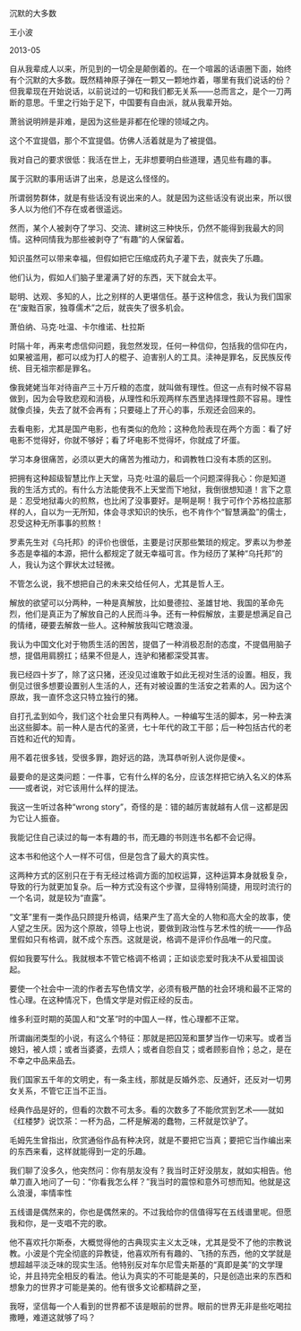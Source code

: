沉默的大多数

王小波

2013-05 


自从我辈成人以来，所见到的一切全是颠倒着的。在一个喧嚣的话语圈下面，始终有个沉默的大多数。既然精神原子弹在一颗又一颗地炸着，哪里有我们说话的份？但我辈现在开始说话，以前说过的一切和我们都无关系——总而言之，是个一刀两断的意思。千里之行始于足下，中国要有自由派，就从我辈开始。

萧翁说明辨是非难，是因为这些是非都在伦理的领域之内。

这个不宜提倡，那个不宜提倡。仿佛人活着就是为了被提倡。

我对自己的要求很低：我活在世上，无非想要明白些道理，遇见些有趣的事。

属于沉默的事用话讲了出来，总是这么怪怪的。 

所谓弱势群体，就是有些话没有说出来的人。就是因为这些话没有说出来，所以很多人以为他们不存在或者很遥远。

然而，某个人被剥夺了学习、交流、建树这三种快乐，仍然不能得到我最大的同情。这种同情我为那些被剥夺了“有趣”的人保留着。

知识虽然可以带来幸福，但假如把它压缩成药丸子灌下去，就丧失了乐趣。

他们认为，假如人们脑子里灌满了好的东西，天下就会太平。

聪明、达观、多知的人，比之别样的人更堪信任。基于这种信念，我认为我们国家在“废黜百家，独尊儒术”之后，就丧失了很多机会。

萧伯纳、马克·吐温、卡尔维诺、杜拉斯

时隔十年，再来考虑信仰问题，我忽然发现，任何一种信仰，包括我的信仰在内，如果被滥用，都可以成为打人的棍子、迫害别人的工具。渎神是罪名，反民族反传统、目无祖宗都是罪名。

像我姥姥当年对待亩产三十万斤粮的态度，就叫做有理性。但这一点有时候不容易做到，因为会导致悲观和消极，从理性和乐观两样东西里选择理性颇不容易。理性就像贞操，失去了就不会再有；只要碰上了开心的事，乐观还会回来的。

去看电影，尤其是国产电影，也有类似的危险；这种危险表现在两个方面：看了好电影不觉得好，你就不够好；看了坏电影不觉得坏，你就成了坏蛋。

学习本身很痛苦，必须以更大的痛苦为推动力，和调教牲口没有本质的区别。

把拥有这种超级智慧比作上天堂，马克·吐温的最后一个问题深得我心：你是知道我的生活方式的。有什么方法能使我不上天堂而下地狱，我倒很想知道！言下之意是：忍受地狱毒火的煎熬，也比闲了没事要好。是啊是啊！我宁可作个苏格拉底那样的人，自以为一无所知，体会寻求知识的快乐，也不肯作个“智慧满盈”的儒士，忍受这种无所事事的煎熬！

罗素先生对《乌托邦》的评价也很低，主要是讨厌那些繁琐的规定。罗素以为参差多态是幸福的本源，把什么都规定了就无幸福可言。作为经历了某种“乌托邦”的人，我认为这个罪状太过轻微。

不管怎么说，我不想把自己的未来交给任何人，尤其是哲人王。

解放的欲望可以分两种，一种是真解放，比如曼德拉、圣雄甘地、我国的革命先烈，他们是真正为了解放自己的人民而斗争。还有一种假解放，主要是想满足自己的情绪，硬要去解救一些人。这种解放我叫它瞎浪漫。

我认为中国文化对于物质生活的困苦，提倡了一种消极忍耐的态度，不提倡用脑子想，提倡用肩膀扛；结果不但是人，连驴和猪都深受其害。

我已经四十岁了，除了这只猪，还没见过谁敢于如此无视对生活的设置。相反，我倒见过很多想要设置别人生活的人，还有对被设置的生活安之若素的人。因为这个原故，我一直怀念这只特立独行的猪。

自打孔孟到如今，我们这个社会里只有两种人。一种编写生活的脚本，另一种去演出这些脚本。前一种人是古代的圣贤，七十年代的政工干部；后一种包括古代的老百姓和近代的知青。

用不着花很多钱，受很多罪，跑好远的路，洗耳恭听别人说你是傻×。

最要命的是这类问题：一件事，它有什么样的名分，应该怎样把它纳入名义的体系——或者说，对它该用什么样的提法。

我这一生听过各种“wrong story”，奇怪的是：错的越厉害就越有人信－这都是因为它让人振奋。

我能记住自己读过的每一本有趣的书，而无趣的书则连书名都不会记得。

这本书和他这个人一样不可信，但是包含了最大的真实性。

这两种方式的区别只在于有无经过格调方面的加权运算，这种运算本身就极复杂，导致的行为就更加复杂。后一种方式没有这个步骤，显得特别简捷，用现时流行的一个名词，就是较为“直露”。

“文革”里有一类作品只顾提升格调，结果产生了高大全的人物和高大全的故事，使人望之生厌。因为这个原故，领导上也说，要做到政治性与艺术性的统一——作品里假如只有格调，就不成个东西。这就是说，格调不是评价作品唯一的尺度。

假如我要写什么。我就根本不管它格调不格调；正如谈恋爱时我决不从爱祖国谈起。

要使一个社会中一流的作者去写色情文学，必须有极严酷的社会环境和最不正常的性心理。在这种情况下，色情文学是对假正经的反击。

维多利亚时期的英国人和“文革”时的中国人一样，性心理都不正常。

所谓幽闭类型的小说，有这么个特征：那就是把囚笼和噩梦当作一切来写。或者当媳妇，被人烦；或者当婆婆，去烦人；或者自怨自艾；或者顾影自怜；总之，是在不幸之中品来品去。

我们国家五千年的文明史，有一条主线，那就是反婚外恋、反通奸，还反对一切男女关系，不管它正当不正当。

经典作品是好的，但看的次数不可太多。看的次数多了不能欣赏到艺术——就如《红楼梦》说饮茶：一杯为品，二杯是解渴的蠢物，三杯就是饮驴了。

毛姆先生曾指出，欣赏通俗作品有种决窍，就是不要把它当真；要把它当作编出来的东西来看，这样就能得到一定的乐趣。

我们聊了没多久，他突然问：你有朋友没有？我当时正好没朋友，就如实相告。他单刀直入地问了一句：“你看我怎么样？”我当时的震惊和意外可想而知。他就是这么浪漫，率情率性

五线谱是偶然来的，你也是偶然来的。不过我给你的信值得写在五线谱里呢。但愿我和你，是一支唱不完的歌。

他不喜欢托尔斯泰，大概觉得他的古典现实主义太乏味，尤其是受不了他的宗教说教。小波是个完全彻底的异教徒，他喜欢所有有趣的、飞扬的东西，他的文学就是想超越平淡乏味的现实生活。他特别反对车尔尼雪夫斯基的“真即是美”的文学理论，并且持完全相反的看法。他认为真实的不可能是美的，只是创造出来的东西和想象力的世界才可能是美的。他有很多文论都精辟之至，

我呀，坚信每一个人看到的世界都不该是眼前的世界。眼前的世界无非是些吃喝拉撒睡，难道这就够了吗？
